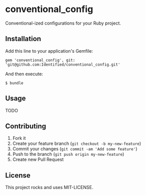 # conventional_config

Conventional-ized configurations for your Ruby project.

## Installation

Add this line to your application's Gemfile:

    gem 'conventional_config', git: 'git@github.com:Identified/conventional_config.git'

And then execute:

    $ bundle

## Usage

TODO

## Contributing

1. Fork it
2. Create your feature branch (`git checkout -b my-new-feature`)
3. Commit your changes (`git commit -am 'Add some feature'`)
4. Push to the branch (`git push origin my-new-feature`)
5. Create new Pull Request

## License
This project rocks and uses MIT-LICENSE.
